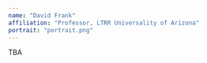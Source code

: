 ```yaml
---
name: "David Frank"
affiliation: "Professor, LTRR Universality of Arizona"
portrait: "portrait.png"
---
```


TBA
